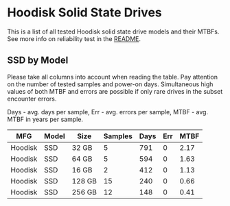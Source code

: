 Hoodisk Solid State Drives
==========================

This is a list of all tested Hoodisk solid state drive models and their MTBFs. See
more info on reliability test in the [README](https://github.com/linuxhw/SMART).

SSD by Model
------------

Please take all columns into account when reading the table. Pay attention on the
number of tested samples and power-on days. Simultaneous high values of both MTBF
and errors are possible if only rare drives in the subset encounter errors.

Days - avg. days per sample,
Err  - avg. errors per sample,
MTBF - avg. MTBF in years per sample.

| MFG       | Model              | Size   | Samples | Days  | Err   | MTBF |
|-----------|--------------------|--------|---------|-------|-------|------|
| Hoodisk   | SSD                | 32 GB  | 5       | 791   | 0     | 2.17   |
| Hoodisk   | SSD                | 64 GB  | 5       | 594   | 0     | 1.63   |
| Hoodisk   | SSD                | 16 GB  | 2       | 412   | 0     | 1.13   |
| Hoodisk   | SSD                | 128 GB | 15      | 240   | 0     | 0.66   |
| Hoodisk   | SSD                | 256 GB | 12      | 148   | 0     | 0.41   |
